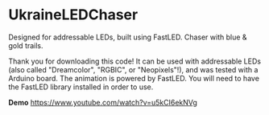 # UkraineLEDChaser
Designed for addressable LEDs, built using FastLED. Chaser with blue &amp; gold trails. 

Thank you for downloading this code! It can be used with addressable LEDs (also called "Dreamcolor", "RGBIC", or "Neopixels"!), and was tested with a Arduino board. The animation is powered by FastLED. You will need to have the FastLED library installed in order to use. 

**Demo** https://www.youtube.com/watch?v=u5kCI6ekNVg
